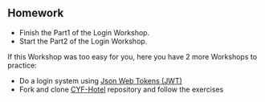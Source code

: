## Homework

- Finish the Part1 of the Login Workshop.
- Start the Part2 of the Login Workshop.

If this Workshop was too easy for you, here you have 2 more Workshops to practice:

- Do a login system using [Json Web Tokens (JWT)](https://github.com/Migracode-Barcelona/migracode-users-jwt)
- Fork and clone [CYF-Hotel](https://github.com/CodeYourFuture/cyf-hotel) repository and follow the exercises

